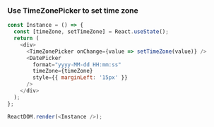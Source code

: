 ### Use TimeZonePicker to set time zone

<!--start-code-->

```js
const Instance = () => {
  const [timeZone, setTimeZone] = React.useState();
  return (
    <div>
      <TimeZonePicker onChange={value => setTimeZone(value)} />
      <DatePicker
        format="yyyy-MM-dd HH:mm:ss"
        timeZone={timeZone}
        style={{ marginLeft: '15px' }}
      />
    </div>
  );
};

ReactDOM.render(<Instance />);
```

<!--end-code-->
